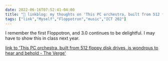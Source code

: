 ```yaml
---
date: 2022-06-16T07:52:41-04:00
title: "🔗 linkblog: my thoughts on 'This PC orchestra, built from 512 floppy disk drives, is wondrous to hear and behold - The Verge'"
tags: ["link","Myself","Floppotron","music","ICT 202"]
---
```

I remember the first Floppotron, and 3.0 continues to be delightful. I may have to show this in class next year.
 

[link to 'This PC orchestra, built from 512 floppy disk drives, is wondrous to hear and behold - The Verge'](https://www.theverge.com/2022/6/16/23170696/pc-hardware-orchestra-floppy-disk-drive-floppotron-3)
